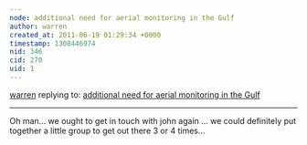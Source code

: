 ```yaml
---
node: additional need for aerial monitoring in the Gulf
author: warren
created_at: 2011-06-19 01:29:34 +0000
timestamp: 1308446974
nid: 346
cid: 270
uid: 1
---
```




[warren](../profile/warren) replying to: [additional need for aerial monitoring in the Gulf](../notes/shannon/6-17-2011/additional-need-aerial-monitoring-gulf)

----
Oh man... we ought to get in touch with john again ... we could definitely  put together a little group to get out there 3 or 4 times...